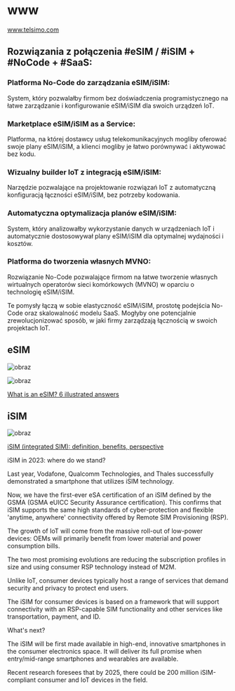 # www
www.telsimo.com

## Rozwiązania z połączenia #eSIM / #iSIM + #NoCode + #SaaS:

### Platforma No-Code do zarządzania eSIM/iSIM:
System, który pozwalałby firmom bez doświadczenia programistycznego na łatwe zarządzanie i konfigurowanie eSIM/iSIM dla swoich urządzeń IoT.

### Marketplace eSIM/iSIM as a Service:
Platforma, na której dostawcy usług telekomunikacyjnych mogliby oferować swoje plany eSIM/iSIM, a klienci mogliby je łatwo porównywać i aktywować bez kodu.

### Wizualny builder IoT z integracją eSIM/iSIM:
Narzędzie pozwalające na projektowanie rozwiązań IoT z automatyczną konfiguracją łączności eSIM/iSIM, bez potrzeby kodowania.

### Automatyczna optymalizacja planów eSIM/iSIM:
System, który analizowałby wykorzystanie danych w urządzeniach IoT i automatycznie dostosowywał plany eSIM/iSIM dla optymalnej wydajności i kosztów.

### Platforma do tworzenia własnych MVNO:
Rozwiązanie No-Code pozwalające firmom na łatwe tworzenie własnych wirtualnych operatorów sieci komórkowych (MVNO) w oparciu o technologię eSIM/iSIM.

Te pomysły łączą w sobie elastyczność eSIM/iSIM, prostotę podejścia No-Code oraz skalowalność modelu SaaS. Mogłyby one potencjalnie zrewolucjonizować sposób, w jaki firmy zarządzają łącznością w swoich projektach IoT.

## eSIM

![obraz](https://github.com/user-attachments/assets/655ac830-4f03-4128-b04c-01205137609a)




![obraz](https://github.com/user-attachments/assets/b7b2f296-0ebe-44c9-ab78-b663970c4d90)


[What is an eSIM? 6 illustrated answers ](https://www.thalesgroup.com/en/markets/digital-identity-and-security/mobile/connectivity/esim/what-is-an-esim)


## iSIM

![obraz](https://github.com/user-attachments/assets/272877dd-ae5f-4f20-8c16-ff2e999d627f)


[iSIM (integrated SIM): definition, benefits, perspective](https://www.thalesgroup.com/en/markets/digital-identity-and-security/mobile/connectivity/isim)


iSIM in 2023: where do we stand?

Last year, Vodafone, Qualcomm Technologies, and Thales successfully demonstrated a smartphone that utilizes iSIM technology. 

Now, we have the first-ever eSA certification of an iSIM defined by the GSMA (GSMA eUICC Security Assurance certification). This confirms that iSIM supports the same high standards of cyber-protection and flexible 'anytime, anywhere' connectivity offered by Remote SIM Provisioning (RSP).

The growth of IoT will come from the massive roll-out of low-power devices: OEMs will primarily benefit from lower material and power consumption bills.

The two most promising evolutions are reducing the subscription profiles in size and using consumer RSP technology instead of M2M.

Unlike IoT, consumer devices typically host a range of services that demand security and privacy to protect end users.

The iSIM for consumer devices is based on a framework that will support connectivity with an RSP-capable SIM functionality and other services like transportation, payment, and ID.

What's next?

The iSIM will be first made available in high-end, innovative smartphones in the consumer electronics space. It will deliver its full promise when entry/mid-range smartphones and wearables are available.

Recent research foresees that by 2025, there could be 200 million iSIM-compliant consumer and IoT devices in the field.

